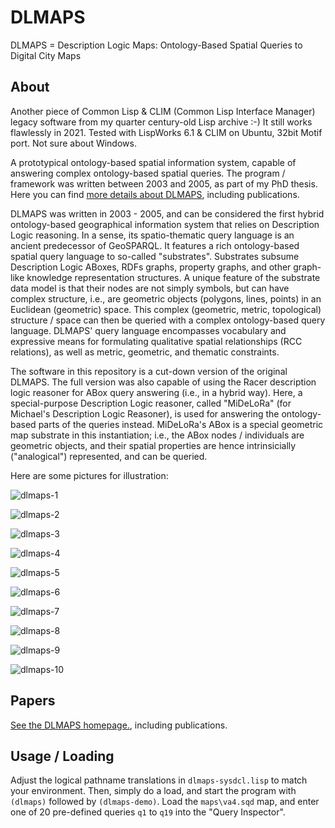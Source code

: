 # DLMAPS
DLMAPS = Description Logic Maps: Ontology-Based Spatial Queries to Digital City Maps

## About

Another piece of Common Lisp & CLIM (Common Lisp Interface Manager)
legacy software from my quarter century-old Lisp archive :-) It still
works flawlessly in 2021. Tested with LispWorks 6.1 & CLIM on Ubuntu,
32bit Motif port. Not sure about Windows.

A prototypical ontology-based spatial information system, capable of
answering complex ontology-based spatial queries. The program /
framework was written between 2003 and 2005, as part of my PhD thesis.
Here you can find [more details about
DLMAPS](https://www.michael-wessel.info/dlmaps.html), including
publications.

DLMAPS was written in 2003 - 2005, and can be considered the first
hybrid ontology-based geographical information system that relies on
Description Logic reasoning. In a sense, its spatio-thematic query
language is an ancient predecessor of GeoSPARQL. It features a rich
ontology-based spatial query language to so-called
"substrates". Substrates subsume Description Logic ABoxes, RDFs
graphs, property graphs, and other graph-like knowledge representation
structures. A unique feature of the substrate data model is that their
nodes are not simply symbols, but can have complex structure, i.e.,
are geometric objects (polygons, lines, points) in an Euclidean
(geometric) space. This complex (geometric, metric, topological)
structure / space can then be queried with a complex ontology-based
query language. DLMAPS' query language encompasses vocabulary and
expressive means for formulating qualitative spatial relationships
(RCC relations), as well as metric, geometric, and thematic
constraints.

The software in this repository is a cut-down version of the original
DLMAPS. The full version was also capable of using the Racer
description logic reasoner for ABox query answering (i.e., in a hybrid
way). Here, a special-purpose Description Logic reasoner, called
"MiDeLoRa" (for Michael's Description Logic Reasoner), is used for
answering the ontology-based parts of the queries instead. MiDeLoRa's
ABox is a special geometric map substrate in this instantiation; i.e.,
the ABox nodes / individuals are geometric objects, and their spatial
properties are hence intrinsicially ("analogical") represented, and
can be queried. 

Here are some pictures for illustration: 

![dlmaps-1](pics/dlmaps-1.png)

![dlmaps-2](pics/dlmaps-2.png)

![dlmaps-3](pics/dlmaps-3.png)

![dlmaps-4](pics/dlmaps-4.png)

![dlmaps-5](pics/dlmaps-5.png)

![dlmaps-6](pics/dlmaps-6.png)

![dlmaps-7](pics/dlmaps-7.png)

![dlmaps-8](pics/dlmaps-8.png)

![dlmaps-9](pics/dlmaps-9.png)

![dlmaps-10](pics/dlmaps-10.png)

## Papers 

[See the DLMAPS homepage.](https://www.michael-wessel.info/dlmaps.html), including publications. 

## Usage / Loading

Adjust the logical pathname translations in `dlmaps-sysdcl.lisp` to
match your environment. Then, simply do a load, and start the program
with `(dlmaps)` followed by `(dlmaps-demo)`. Load the `maps\va4.sqd`
map, and enter one of 20 pre-defined queries `q1` to `q19` into the
"Query Inspector".

